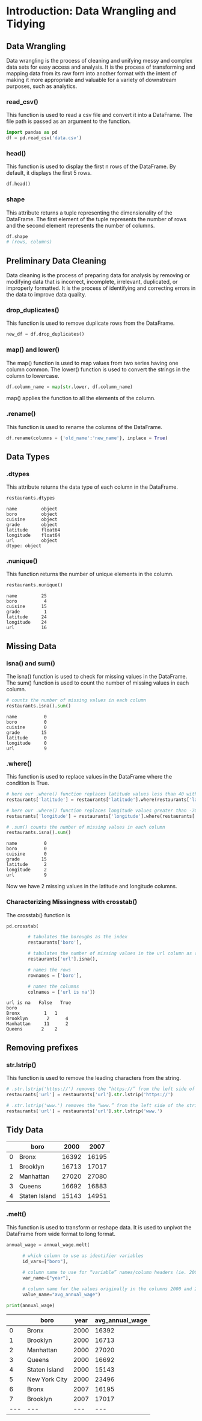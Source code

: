 # Introduction: Data Wrangling and Tidying
## Data Wrangling
Data wrangling is the process of cleaning and unifying messy and complex data sets for easy access and analysis. It is the process of transforming and mapping data from its raw form into another format with the intent of making it more appropriate and valuable for a variety of downstream purposes, such as analytics.

### read_csv()
This function is used to read a csv file and convert it into a DataFrame. The file path is passed as an argument to the function.
```python
import pandas as pd
df = pd.read_csv('data.csv')
```
### head()
This function is used to display the first n rows of the DataFrame. By default, it displays the first 5 rows.
```python
df.head()
```
### shape
This attribute returns a tuple representing the dimensionality of the DataFrame. The first element of the tuple represents the number of rows and the second element represents the number of columns.
```python
df.shape
# (rows, columns)
```
## Preliminary Data Cleaning
Data cleaning is the process of preparing data for analysis by removing or modifying data that is incorrect, incomplete, irrelevant, duplicated, or improperly formatted. It is the process of identifying and correcting errors in the data to improve data quality.

### drop_duplicates()
This function is used to remove duplicate rows from the DataFrame.
```python
new_df = df.drop_duplicates()
```

### map() and lower()
The map() function is used to map values from two series having one column common. The lower() function is used to convert the strings in the column to lowercase.
```python
df.column_name = map(str.lower, df.column_name)
```
map() applies the function to all the elements of the column.

### .rename()
This function is used to rename the columns of the DataFrame.
```python
df.rename(columns = {'old_name':'new_name'}, inplace = True)
```
## Data Types

### .dtypes
This attribute returns the data type of each column in the DataFrame.
```python
restaurants.dtypes
```
```
name         object
boro         object
cuisine      object
grade        object
latitude     float64
longitude    float64
url          object
dtype: object
```
### .nunique()
This function returns the number of unique elements in the column.
```python
restaurants.nunique() 
```
```
name         25
boro          4
cuisine      15
grade         1
latitude     24
longitude    24
url          16
```
## Missing Data

### isna() and sum()
The isna() function is used to check for missing values in the DataFrame. The sum() function is used to count the number of missing values in each column.
```python
# counts the number of missing values in each column 
restaurants.isna().sum()
```
```
name          0
boro          0
cuisine       0
grade        15
latitude      0
longitude     0
url           9
```
### .where()
This function is used to replace values in the DataFrame where the condition is True.
```python
# here our .where() function replaces latitude values less than 40 with NaN values
restaurants['latitude'] = restaurants['latitude'].where(restaurants['latitude'] < 40, np.nan) 

# here our .where() function replaces longitude values greater than -70 with NaN values
restaurants['longitude'] = restaurants['longitude'].where(restaurants['longitude'] > -70, np.nan)

# .sum() counts the number of missing values in each column
restaurants.isna().sum() 
```
```
name          0
boro          0
cuisine       0
grade        15
latitude      2
longitude     2
url           9
```
Now we have 2 missing values in the latitude and longitude columns.

### Characterizing Missingness with crosstab()
The crosstab() function is 
```python
pd.crosstab(

        # tabulates the boroughs as the index
        restaurants['boro'],  

        # tabulates the number of missing values in the url column as columns
        restaurants['url'].isna(), 

        # names the rows
        rownames = ['boro'],

        # names the columns 
        colnames = ['url is na']) 
```
```
url is na   False   True
boro        
Bronx         1   1
Brooklyn       2      4
Manhattan     11      2
Queens       2    2
```

## Removing prefixes
### str.lstrip()
This function is used to remove the leading characters from the string.
```python
# .str.lstrip('https://') removes the “https://” from the left side of the string
restaurants['url'] = restaurants['url'].str.lstrip('https://') 

# .str.lstrip('www.') removes the “www.” from the left side of the string
restaurants['url'] = restaurants['url'].str.lstrip('www.')
```
## Tidy Data

|      | boro         | 2000 | 2007 |
|------|--------------|------|------|
| 0    | Bronx        | 16392| 16195|
| 1    | Brooklyn     | 16713| 17017|
| 2    | Manhattan    | 27020| 27080|
| 3    | Queens       | 16692| 16883|
| 4    | Staten Island| 15143| 14951|

### .melt()
This function is used to transform or reshape data. It is used to unpivot the DataFrame from wide format to long format.
```python
annual_wage = annual_wage.melt(

      # which column to use as identifier variables
      id_vars=["boro"], 
      
      # column name to use for “variable” names/column headers (ie. 2000 and 2007) 
      var_name=["year"], 

      # column name for the values originally in the columns 2000 and 2007
      value_name="avg_annual_wage") 

print(annual_wage)
```
|       | boro           | year | avg_annual_wage |
|-------|----------------|------|-----------------|
| 0     | Bronx          | 2000 | 16392           |
| 1     | Brooklyn       | 2000 | 16713           |
| 2     | Manhattan      | 2000 | 27020           |
| 3     | Queens         | 2000 | 16692           |
| 4     | Staten Island  | 2000 | 15143           |
| 5     | New York City  | 2000 | 23496           |
| 6     | Bronx          | 2007 | 16195           |
| 7     | Brooklyn       | 2007 | 17017           |
| ---   | ---            | ---  | ---             |